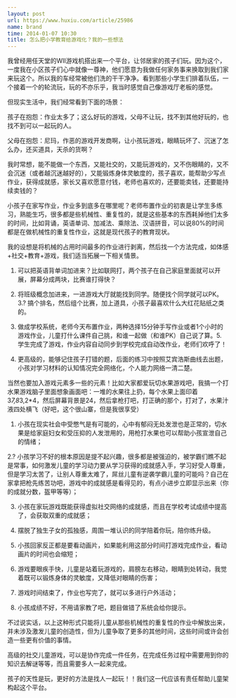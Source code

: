 ```yaml
---
layout: post
url: https://www.huxiu.com/article/25986
name: brand
time: 2014-01-07 10:30
title: 怎么把小学教育给游戏化？我的一些想法
---
```

我曾经用任天堂的WII游戏机搭出来一个平台，让邻居家的孩子们玩。因为这个，一度我在小区孩子们心中就像一尊神，他们愿意为我做任何家务事来换取到我们家来玩这个。所以我的车经常被他们洗的干干净净。看到那些小学生们排着队伍，一个接着一个的轮流玩，玩的不亦乐乎，我当时感觉自己像游戏厅老板的感觉。

但现实生活中，我们经常看到下面的场景：

孩子在抱怨：作业太多了；这么好玩的游戏，父母不让玩，找不到其他好玩的，也找不到可以一起玩的人。

父母在抱怨：尼玛，作恶的游戏开发商啊，让小孩玩游戏，眼睛玩坏了、沉迷了怎么办，还买道具，天杀的货啊？

我时常想，能不能做一个东西，又能社交的，又能玩游戏的，又不伤眼睛的，又不会沉迷（或者越沉迷越好的），又能锻炼身体灵敏度的，孩子喜欢，能帮助少写点作业，获得成就感，家长又喜欢愿意付钱，老师也喜欢的，还要能卖钱，还要能持续卖钱的？

小孩子在家写作业，作业多到底多在哪里呢？老师布置作业的初衷是让学生多练习，熟能生巧，很多都是些机械性、重复性的，就是这些基本的东西耗掉他们太多的时间，比如背诵，英语单词、加减法、乘除法、汉语拼音，可以说80%的时间都是在做机械性的重复性作业，这就是现代孩子的教育现状。

我的设想是将机械的占用时间最多的作业进行剥离，然后找一个方法完成，如体感+社交+教育+游戏，我们适当拓展一下相关情景。

1. 可以把英语背单词加进来？比如联网打，两个孩子在自己家庭里面就可以开展，屏幕分成两块，比赛谁打得快？

2. 将班级概念加进来，一进游戏大厅就能找到同学。随便找个同学就可以PK。3.? 搞个排名，然后组个比赛，加上道具，小孩子最喜欢什么大红花贴纸之类的。

4. 做成学校系统，老师今天布置作业，两种选择15分钟手写作业或者1个小时的游戏作业，儿童打什么课件自己挑，和谁一起做（和谁PK）自己说了算。5. 学生完成了游戏，作业内容自动同步到学校完成自动改作业，老师们欢呼了！

6. 更高级的，能够记住孩子打错的题，后面的练习中按照艾宾浩斯曲线去出题，小孩对学习材料的认知情况完全网络化，个人能力网络一清二楚。

当然也要加入游戏元素多一些的元素！比如大家都爱玩切水果游戏吧，我搞一个打水果游戏脑子里面想象画面吧：一堆的水果往上扔，每个水果上面印着3*7,8*3,2*4，然后屏幕背景是24，然后拿枪打吧，打正确的那个，打对了，水果汁液四处横飞（好吧，这个很山寨，但是我很享受）

1. 小孩在现实社会中受憋气是有可能的，心中有郁闷无处发泄也是正常的，切水果是给家庭妇女和受压抑的人发泄用的，用枪打水果也可以帮助小孩宣泄自己的情绪；

2.? 小孩学习不好的根本原因是提不起兴趣，很多都是被强迫的，被学霸们瞧不起是常事，如何激发儿童的学习动力要从学习获得的成就感入手，学习好受人尊重，但是学习太苦了，让别人尊重太难了，屌丝儿童有逆袭学霸儿童的可能吗？自己在家拿把枪先练苦功吧，游戏中的成就感是看得见的，有点小进步立即显示出来（你的成就分数，盔甲等等）；

3. 小孩在家玩游戏既能获得虚拟社交网络的成就感，而且在学校考试成绩中提高了，会获取双重的成就感；

4. 摆脱了独生子女的孤独感，周围一堆认识的同学陪着你玩，陪你练升级。

1. 小孩回家反正都是要看动画片，如果能利用这部分时间打游戏完成作业，看动画片的时间也会缩短；

2. 游戏要眼疾手快，儿童是站着玩游戏的，肩膀左右移动，眼睛到处转动，我觉着既可以锻炼身体的灵敏度，又降低对眼睛的伤害；

3. 游戏时间结束了，作业也写完了，就可以多进行户外活动；

4. 小孩成绩不好，不用请家教了吧，题目做错了系统会给你提示。

不过说实话，以上这种形式只能将儿童从那些机械性的重复性的作业中解放出来，并未涉及激发儿童的创造性，但为儿童争取了更多的其他时间，这些时间或许会创造一些更有价值的事情。

高级的社交儿童游戏，可以是协作完成一件任务，在完成任务过程中需要用到你的知识去解谜等等，而且需要多人一起来完成。

孩子的天性是玩，更好的方法是找人一起玩！！我们这一代应该有责任帮助儿童架构起这个平台。

